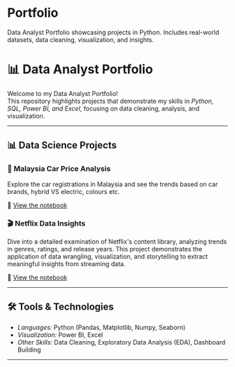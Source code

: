 # Portfolio
Data Analyst Portfolio showcasing projects in Python. Includes real-world datasets, data cleaning, visualization, and insights.


# 📊 Data Analyst Portfolio

Welcome to my Data Analyst Portfolio!  
This repository highlights projects that demonstrate my skills in *Python, SQL, Power BI, and Excel*, focusing on data cleaning, analysis, and visualization.

---
## 📊 Data Science Projects

### 🚗 Malaysia Car Price Analysis
Explore the car registrations in Malaysia and see the trends based on car brands, hybrid VS electric, colours etc. 

🔗 [View the notebook](https://github.com/usamah-badr/Portfolio/blob/main/malaysia-cars.ipynb)

### 🎬 Netflix Data Insights
Dive into a detailed examination of Netflix's content library, analyzing trends in genres, ratings, and release years. This project demonstrates the application of data wrangling, visualization, and storytelling to extract meaningful insights from streaming data.

🔗 [View the notebook](https://github.com/usamah-badr/Portfolio/blob/main/Netflix.ipynb)

---
## 🛠️ Tools & Technologies
- *Languages:* Python (Pandas, Matplotlib, Numpy, Seaborn)
- *Visualization:* Power BI, Excel  
- *Other Skills:* Data Cleaning, Exploratory Data Analysis (EDA), Dashboard Building  

---
